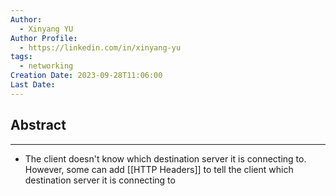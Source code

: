 ```yaml
---
Author:
  - Xinyang YU
Author Profile:
  - https://linkedin.com/in/xinyang-yu
tags:
  - networking
Creation Date: 2023-09-28T11:06:00
Last Date:
---
```

## Abstract
---
- The client doesn't know which destination server it is connecting to. However, some can add [[HTTP Headers]] to tell the client which destination server it is connecting to